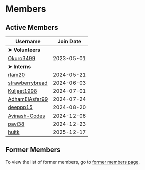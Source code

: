 # Members

## Active Members

|**Username**|**Join Date**|
|------------|-------------|
|**➤ Volunteers**||
|[Okuro3499](profiles/Okuro3499.md)| 2023-05-01 |
|**➤ Interns**||
|[rlam20](profiles/rlam20.md)|2024-05-21|
|[strawberrybread](profiles/strawberrybread.md)|2024-06-03|
|[Kuljeet1998](profiles/Kuljeet1998.md)|2024-07-01|
|[AdhamElAsfar99](profiles/AdhamElAsfar99.md)|2024-07-24|
|[deeppp15](profiles/deeppp15.md)|2024-08-20|
|[Avinash-Codes](profiles/Avinash-Codes.md)|2024-12-06|
|[pavi38](profiles/pavi38.md)|2024-12-23|
|[huitk](profiles/huitk.md)|2025-12-17|

## Former Members

To view the list of former members, go to [former members page](mi-former-members.md).
